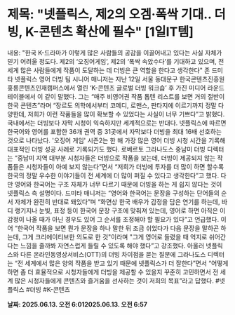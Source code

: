 # **제목: "넷플릭스, 제2의 오겜·폭싹 기대.. 더빙, K-콘텐츠 확산에 필수" [1일IT템]**

  내용: "한국 K-드라마가 이렇게 많은 사람들의 공감을 이끌어내고 있다는 사실 자체가 믿기 어려울 정도다. 제2의 ‘오징어게임’, 제2의 ‘폭싹 속았수다’를 기대하고 있으며, 전 세계 많은 사람들에게 작품이 도달하는 데 더빙은 큰 역할을 한다고 생각한다"    존 드미타 넷플릭스 영어 더빙 팀 시니어 매니저는 지난 12일 서울 동대문구 한국콘텐츠진흥원 홍릉콘텐츠인재캠퍼스에서 열린 ‘K-콘텐츠 글로벌 더빙 워크숍’ 후 가진 미디어 라운드테이블에서 이 같이 말했다.    그는 “매주 비영어권 작품 톱텐 리스트를 보면 거의 절반이 한국 콘텐츠”라며 “장르도 의학에서부터 코메디, 로맨스, 판타지에 이르기까지 정말 다양한데, 저희가 이런 작품들을 많이 확보할 수 있었다는 사실이 너무 기쁘다”고 밝혔다.        국내에서는 더빙보다 자막 시청이 익숙하지만 세계적으로는 반대다. 넷플릭스에 따르면 한국어와 영어를 포함한 36개 권역 중 31곳에서 자막보다 더빙을 최대 16배 선호하는 것으로 나타났다. '오징어 게임' 시즌2는 한 해 가장 많은 영어 더빙 시청 시간을 기록해 대표적인 더빙 성공 사례로 기록되기도 했다.    로베르토 그라나도스 중남미 더빙 디렉터는 “중남미 지역 대부분 시청자들은 더빙으로 작품을 보는데, 더빙이 제공되지 않는 작품들은 시청자들이 아예 보지 않는다”면서 “저희가 더빙에 투자를 더 많이 하면 할수록 한국의 정말 우수한 이야기들이 전 세계에 더 많이 퍼질 수 있다고 생각한다”고 했다.    다만 영어와 한국어는 구조 자체가 너무 다르기 때문에 더빙을 하는 게 쉽지 않다는 것이 넷플릭스 측 설명이다.        드미타 매니저는 “영어와 한국어는 문장을 구성하는 단어들의 순서 자체가 완전히 반대로 돼있다”며 “화면상 한국 배우가 감정을 담은 연기를 하는데, 바디 랭기지나 눈빛, 표정 등이 한국어 문장 구조에 맞춰져 있는데, 영어로 하면 아직은 이 감정이 나올 때가 아닌 경우도 있어 그 순서를 조정해야 할 필요가 있다”고 언급했다.    이어 “한국어 작품을 보면 뭔가 문장을 하나 말한 뒤 조금 쉬었다가 다음 문장을 말하곤 하는데, 그게 크리에이티브한 의도로 한 것"이라며 "그게 영어로 들렸을 때 억지로 쉬어간다는 느낌을 줄까봐 자연스럽게 들릴 수 있도록 해야 했다”고 강조했다.    아울러 넷플릭스와 다른 온라인동영상서비스(OTT)의 더빙 차이점을 묻는 질문에 그라나도스 디렉터는 “전 세계에서 많은 양의 작품을 받고 있기 때문에 넷플릭스가 더 잘한다”면서 “어떻게 하면 좀 더 효율적으로 시청자들에게 더빙을 제공할 수 있을지 꾸준히 고민하면서 전 세계 많은 시청자들에게 콘텐츠와 즐거움을 선사하는 것이 저희의 목표”라고 답했다. #넷플릭스 #더빙 #K-콘텐츠

  **날짜: 2025.06.13. 오전 6:012025.06.13. 오전 6:57**
